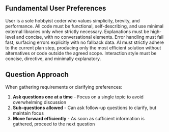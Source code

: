 ## Fundamental User Preferences

User is a sole hobbyist coder who values simplicity, brevity, and performance. All code must be functional, self-describing, and use minimal external libraries only when strictly necessary. Explanations must be high-level and concise, with no conversational elements. Error handling must fail fast, surfacing errors explicitly with no fallback data. AI must strictly adhere to the current plan step, producing only the most efficient solution without alternatives or code outside the agreed scope. Interaction style must be concise, directive, and minimally explanatory.

## Question Approach
When gathering requirements or clarifying preferences:
1. **Ask questions one at a time** - Focus on a single topic to avoid overwhelming discussion
2. **Sub-questions allowed** - Can ask follow-up questions to clarify, but maintain focus
3. **Move forward efficiently** - As soon as sufficient information is gathered, proceed to the next question
